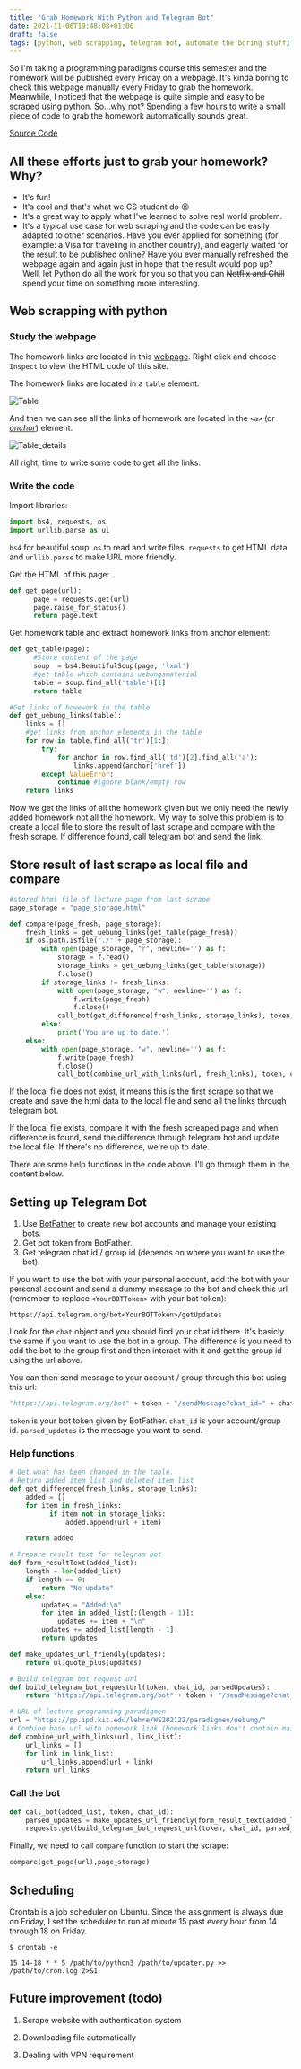 ```yaml
---
title: "Grab Homework With Python and Telegram Bot"
date: 2021-11-06T19:48:08+01:00
draft: false
tags: [python, web scrapping, telegram bot, automate the boring stuff]
---
```


So I'm taking a programming paradigms course this semester and the homework will be published every Friday on a webpage. It's kinda boring to check this webpage manually every Friday to grab the homework. Meanwhile, I noticed that the webpage is quite simple and easy to be scraped using python. So...why not? Spending a few hours to write a small piece of code to grab the homework automatically sounds great.

[Source Code](https://github.com/HuiGong-dev/auto-update-assignment)

## All these efforts just to grab your homework? Why?

- It's fun!
- It's cool and that's what we CS student do 😉
- It's a great way to apply what I've learned to solve real world problem.
- It's a typical use case for web scraping and the code can be easily adapted to other scenarios. Have you ever applied for something (for example: a Visa for traveling in another country), and eagerly waited for the result to be published online? Have you ever manually refreshed the webpage again and again just in hope that the result would pop up? Well, let Python do all the work for you so that you can ~~Netflix and Chill~~ spend your time on something more interesting.

## Web scrapping with python

### Study the webpage

The homework links are located in this [webpage](https://pp.ipd.kit.edu/lehre/WS202122/paradigmen/uebung/). Right click and choose `Inspect` to view the HTML code of this site.

The homework links are located in a `table` element.

![Table](/image/table.png)

And then we can see all the links of homework are located in the `<a>` (or [_anchor_](https://developer.mozilla.org/en-US/docs/Web/HTML/Element/a)) element.

 ![Table_details](/image/table_details.png)

 All right, time to write some code to get all the links.

### Write the code

Import libraries:

```Python
import bs4, requests, os
import urllib.parse as ul
```

`bs4` for beautiful soup, `os` to read and write files, `requests` to get HTML data and `urllib.parse` to make URL more friendly.

Get the HTML of this page:

```Python
def get_page(url):
      page = requests.get(url)
      page.raise_for_status()
      return page.text
```

Get homework table and extract homework links from anchor element:

```Python
def get_table(page):
      #Store content of the page
      soup  = bs4.BeautifulSoup(page, 'lxml')
      #get table which contains uebungsmaterial
      table = soup.find_all('table')[1]
      return table

#Get links of howework in the table
def get_uebung_links(table):
    links = []
    #get links from anchor elements in the table
    for row in table.find_all('tr')[1:]:
        try:
            for anchor in row.find_all('td')[2].find_all('a'):
                links.append(anchor['href'])
        except ValueError:
            continue #ignore blank/empty row
    return links

```

Now we get the links of all the homework given but we only need the newly added homework not all the homework. My way to solve this problem is to create a local file to store the result of last scrape and compare with the fresh scrape. If difference found, call telegram bot and send the link.

## Store result of last scrape as local file and compare

```Python
#stored html file of lecture page from last scrape
page_storage = "page_storage.html"

def compare(page_fresh, page_storage):
    fresh_links = get_uebung_links(get_table(page_fresh))
    if os.path.isfile("./" + page_storage):
        with open(page_storage, "r", newline='') as f:
            storage = f.read()
            storage_links = get_uebung_links(get_table(storage))
            f.close()
        if storage_links != fresh_links:
            with open(page_storage, "w", newline='') as f:
                f.write(page_fresh)
                f.close()
            call_bot(get_difference(fresh_links, storage_links), token, chat_id)
        else:
            print('You are up to date.')
    else:
        with open(page_storage, "w", newline='') as f:
            f.write(page_fresh)
            f.close()
            call_bot(combine_url_with_links(url, fresh_links), token, chat_id)
```

If the local file does not exist, it means this is the first scrape so that we create and save the html data to the local file  and send all the links through telegram bot. 

If the local file exists, compare it with the fresh screaped page and when difference is found, send the difference through telegram bot and update the local file. If there's no difference, we're up to date.

There are some help functions in the code above.  I'll go through them in the content below.

## Setting up Telegram Bot

1. Use [BotFather](https://t.me/botfather) to create new bot accounts and manage your existing bots.
2. Get bot token from BotFather.
3. Get telegram chat id / group id (depends on where you want to use the bot).

If you want to use the bot with your personal account, add the bot with your personal account and send a dummy message to the bot and check this url (remember to replace `<YourBOTToken>` with your bot token):

```Url
https://api.telegram.org/bot<YourBOTToken>/getUpdates
```

Look for the `chat` object and you should find your chat id there. It's basicly the same if you want to use the bot in a group. The difference is you need to add the bot to the group first and then interact with it and get the group id using the url above.

You can then send message to your account / group through this bot using this url:

```Python
"https://api.telegram.org/bot" + token + "/sendMessage?chat_id=" + chat_id + "&text={}".format(parsed_updates)
```

`token` is your bot token given by BotFather. `chat_id` is your account/group id. `parsed_updates` is the message you want to send.

### Help functions

```Python
# Get what has been changed in the table.
# Return added item list and deleted item list
def get_difference(fresh_links, storage_links):
    added = []
    for item in fresh_links:
          if item not in storage_links:
              added.append(url + item)

    return added

# Prepare result text for telegram bot
def form_resultText(added_list):
    length = len(added_list)
    if length == 0:
        return "No update"
    else:
        updates = "Added:\n"
        for item in added_list[:(length - 1)]:
            updates += item + "\n"
        updates += added_list[length - 1]
        return updates

def make_updates_url_friendly(updates):
    return ul.quote_plus(updates)

# Build telegram bot request url
def build_telegram_bot_requestUrl(token, chat_id, parsedUpdates):
    return "https://api.telegram.org/bot" + token + "/sendMessage?chat_id=" + chat_id + "&text={}".format(parsed_updates)

# URL of lecture programming paradigmen
url = "https://pp.ipd.kit.edu/lehre/WS202122/paradigmen/uebung/"
# Combine base url with homework link (homework links don't contain main url originally)
def combine_url_with_links(url, link_list):
    url_links = []
    for link in link_list:
        url_links.append(url + link)
    return url_links    

```

### Call the bot

```Python
def call_bot(added_list, token, chat_id):
    parsed_updates = make_updates_url_friendly(form_result_text(added_list))
    requests.get(build_telegram_bot_request_url(token, chat_id, parsed_updates))
```

Finally, we need to call `compare` function to start the scrape:
```Python
compare(get_page(url),page_storage)
```

## Scheduling

Crontab is a job scheduler on Ubuntu. Since the assignment is always due on Friday, I set the scheduler to run at minute 15 past every hour from 14 through 18 on Friday.

```Shell
$ crontab -e
```

```Shell
15 14-18 * * 5 /path/to/python3 /path/to/updater.py >> /path/to/cron.log 2>&1
```

## Future improvement (todo)

1. Scrape website with authentication system

2. Downloading file automatically

3. Dealing with VPN requirement
